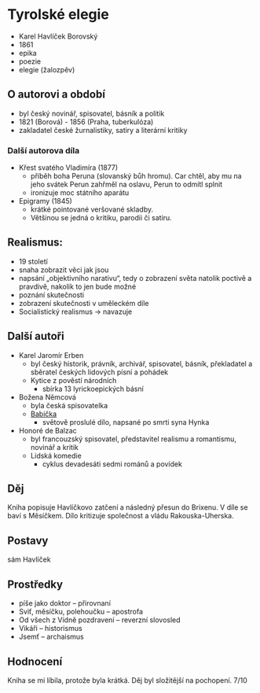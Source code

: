 # Tyrolské elegie

- Karel Havlíček Borovský
- 1861
- epika
- poezie
- elegie (žalozpěv)

## O autorovi a období

- byl český novinář, spisovatel, básník a politik
- 1821 (Borová) - 1856 (Praha, tuberkulóza)
- zakladatel české žurnalistiky, satiry a literární kritiky

### Další autorova díla

- Křest svatého Vladimíra (1877)
  - příběh boha Peruna (slovanský bůh hromu). Car chtěl, aby mu na jeho svátek Perun zahřměl na oslavu, Perun to odmítl splnit
  - ironizuje moc státního aparátu
- Epigramy (1845)
  - krátké pointované veršované skladby.
  - Většinou se jedná o kritiku, parodii či satiru.

## Realismus:

- 19 století
- snaha zobrazit věci jak jsou
- napsání „objektivního narativu“, tedy o zobrazení světa natolik poctivě a pravdivě, nakolik to jen bude možné
- poznání skutečnosti
- zobrazení skutečnosti v uměleckém díle
- Socialistický realismus -> navazuje

## Další autoři

- Karel Jaromír Erben
  - byl český historik, právník, archivář, spisovatel, básník, překladatel a sběratel českých lidových písní a pohádek
  - Kytice z pověstí národních
    - sbírka 13 lyrickoepických básní
- Božena Němcová
  - byla česká spisovatelka
  - [Babička](./Babicka.md)
    - světově proslulé dílo, napsané po smrti syna Hynka
- Honoré de Balzac
  - byl francouzský spisovatel, představitel realismu a romantismu, novinář a kritik
  - Lidská komedie
    - cyklus devadesáti sedmi románů a povídek

## Děj

Kniha popisuje Havlíčkovo zatčení a následný přesun do Brixenu. V díle se baví s Měsíčkem. Dílo kritizuje společnost a vládu Rakouska-Uherska.

## Postavy

sám Havlíček

## Prostředky

- píše jako doktor – přirovnaní
- Sviť, měsíčku, polehoučku – apostrofa
- Od všech z Vídně pozdravení – reverzní slovosled
- Vikáři – historismus
- Jsemť – archaismus

## Hodnocení

Kniha se mi líbila, protože byla krátká. Děj byl složitější na pochopení. 7/10
